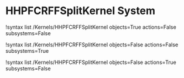 <!-- MOOSE Documentation Stub: Remove this when content is added. -->

# HHPFCRFFSplitKernel System

!syntax list /Kernels/HHPFCRFFSplitKernel objects=True actions=False subsystems=False

!syntax list /Kernels/HHPFCRFFSplitKernel objects=False actions=False subsystems=True

!syntax list /Kernels/HHPFCRFFSplitKernel objects=False actions=True subsystems=False


